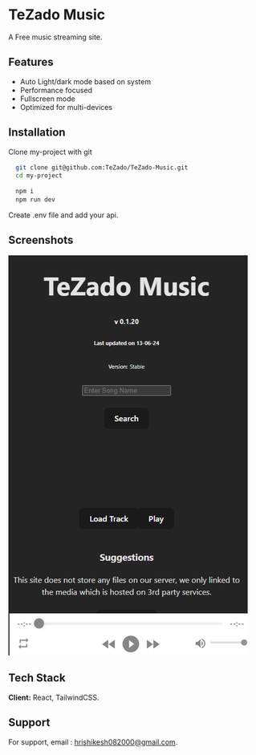 
# TeZado Music

A Free music streaming site. 






## Features

- Auto Light/dark mode based on system
- Performance focused
- Fullscreen mode
- Optimized for multi-devices


## Installation

Clone my-project with git

```bash
  git clone git@github.com:TeZado/TeZado-Music.git
  cd my-project
```
```bash
  npm i 
  npm run dev
```

Create .env file and add your api. 
## Screenshots

![App Screenshot](https://github.com/TeZado/TeZado-Music/blob/main/src/assets/Screenshot%202024-06-13%20203654.png)


## Tech Stack

**Client:** React, TailwindCSS.



## Support

For support, email : hrishikesh082000@gmail.com.

